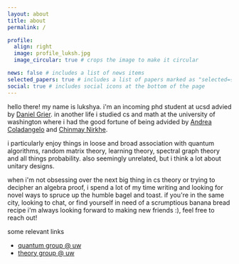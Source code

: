 ```yaml
---
layout: about
title: about
permalink: /

profile:
  align: right
  image: profile_luksh.jpg
  image_circular: true # crops the image to make it circular

news: false # includes a list of news items
selected_papers: true # includes a list of papers marked as "selected={true}"
social: true # includes social icons at the bottom of the page
---
```


hello there! my name is lukshya. i'm an incoming phd student at ucsd advied by [Daniel Grier](https://danielgrier.com/). in another life i studied cs and math at the university of washington where i had the good fortune of being advided by [Andrea Coladangelo](https://www.andreacoladangelo.com/) and [Chinmay Nirkhe](https://homes.cs.washington.edu/~nirkhe/). 

i particularly enjoy things in loose and broad association with quantum algorithms, random matrix theory, learning theory, spectral graph theory and all things probability. also seemingly unrelated, but i think a lot about unitary designs. 

when i'm not obsessing over the next big thing in cs theory or trying to decipher an algebra proof, i spend a lot of my time writing and looking for novel ways to spruce up the humble bagel and toast. if you're in the same city, looking to chat, or find yourself in need of a scrumptious banana bread recipe i'm always looking forward to making new friends :), feel free to reach out! 

some relevant links 
- [quantum group @ uw](https://quantum.cs.washington.edu/)
- [theory group @ uw](https://theory.cs.washington.edu/)

